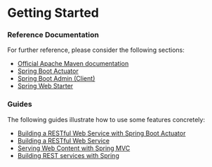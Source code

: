 # Getting Started

### Reference Documentation
For further reference, please consider the following sections:

* [Official Apache Maven documentation](https://maven.apache.org/guides/index.html)
* [Spring Boot Actuator](https://docs.spring.io/spring-boot/docs/{bootVersion}/reference/htmlsingle/#production-ready)
* [Spring Boot Admin (Client)](https://codecentric.github.io/spring-boot-admin/current/#getting-started)
* [Spring Web Starter](https://docs.spring.io/spring-boot/docs/{bootVersion}/reference/htmlsingle/#boot-features-developing-web-applications)

### Guides
The following guides illustrate how to use some features concretely:

* [Building a RESTful Web Service with Spring Boot Actuator](https://spring.io/guides/gs/actuator-service/)
* [Building a RESTful Web Service](https://spring.io/guides/gs/rest-service/)
* [Serving Web Content with Spring MVC](https://spring.io/guides/gs/serving-web-content/)
* [Building REST services with Spring](https://spring.io/guides/tutorials/bookmarks/)


